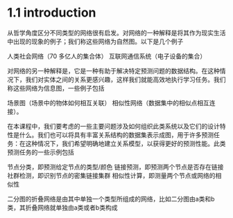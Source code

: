 # 1.1 introduction

从哲学角度区分不同类型的网络很有启发。对网络的一种解释是将其作为现实生活中出现的现象的例子；我们称这些网络为自然图。以下是几个例子

人类社会网络（70 多亿人的集合体）
互联网通信系统（电子设备的集合）

对网络的另一种解释是，它是一种有助于解决特定预测问题的数据结构。在这种情况下，我们对实体之间的关系更感兴趣，这样我们就能高效地执行学习任务。我们称这些网络为信息图，一些例子包括

场景图（场景中的物体如何相互关联）
相似性网络（数据集中的相似点相互连接）。



在本课程中，我们要考虑的一些主要问题涉及如何组织此类系统以及它们的设计特性是什么。我们也可以将具有丰富关系结构的数据集表示成图，用于许多预测任务：在这种情况下，我们希望明确地建立关系模型，以获得更好的预测性能。此类预测任务的一些示例包括

节点分类，即预测给定节点的类型/颜色
链接预测，即预测两个节点是否存在链接
社群检测，即识别节点的密集链接集群
相似性计算，即测量两个节点或网络的相似性

二分图的折叠网络是由其中单独一个类型所组成的网络，比如二分图由a类和b类，其折叠网络就单独由a类或者b类构成